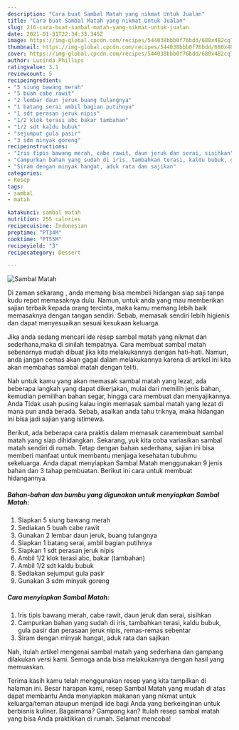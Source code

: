 ```yaml
---
description: "Cara buat Sambal Matah yang nikmat Untuk Jualan"
title: "Cara buat Sambal Matah yang nikmat Untuk Jualan"
slug: 216-cara-buat-sambal-matah-yang-nikmat-untuk-jualan
date: 2021-01-31T22:34:33.345Z
image: https://img-global.cpcdn.com/recipes/544038bbb0f76bdd/680x482cq70/sambal-matah-foto-resep-utama.jpg
thumbnail: https://img-global.cpcdn.com/recipes/544038bbb0f76bdd/680x482cq70/sambal-matah-foto-resep-utama.jpg
cover: https://img-global.cpcdn.com/recipes/544038bbb0f76bdd/680x482cq70/sambal-matah-foto-resep-utama.jpg
author: Lucinda Phillips
ratingvalue: 3.1
reviewcount: 5
recipeingredient:
- "5 siung bawang merah"
- "5 buah cabe rawit"
- "2 lembar daun jeruk buang tulangnya"
- "1 batang serai ambil bagian putihnya"
- "1 sdt perasan jeruk nipis"
- "1/2 klok terasi abc bakar tambahan"
- "1/2 sdt kaldu bubuk"
- "sejumput gula pasir"
- "3 sdm minyak goreng"
recipeinstructions:
- "Iris tipis bawang merah, cabe rawit, daun jeruk dan serai, sisihkan"
- "Campurkan bahan yang sudah di iris, tambahkan terasi, kaldu bubuk, gula pasir dan perasaan jeruk nipis, remas-remas sebentar"
- "Siram dengan minyak hangat, aduk rata dan sajikan"
categories:
- Resep
tags:
- sambal
- matah

katakunci: sambal matah 
nutrition: 255 calories
recipecuisine: Indonesian
preptime: "PT34M"
cooktime: "PT55M"
recipeyield: "3"
recipecategory: Dessert

---
```



![Sambal Matah](https://img-global.cpcdn.com/recipes/544038bbb0f76bdd/680x482cq70/sambal-matah-foto-resep-utama.jpg)

Di zaman  sekarang , anda memang bisa membeli hidangan siap saji tanpa kudu repot memasaknya dulu. Namun, untuk anda yang mau memberikan sajian terbaik kepada orang tercinta, maka kamu memang lebih baik memasaknya dengan tangan sendiri. Sebab, memasak sendiri lebih higienis dan dapat menyesuaikan sesuai kesukaan keluarga.

Jika anda sedang mencari ide resep sambal matah yang nikmat dan sederhana,maka di sinilah tempatnya. Cara membuat sambal matah  sebenarnya mudah dibuat jika kita melakukannya dengan hati-hati. Namun, anda jangan cemas akan gagal dalam melakukannya 
karena di artikel ini kita akan membahas sambal matah dengan teliti.  



Nah untuk kamu yang akan memasak sambal matah yang lezat, ada beberapa langkah yang dapat dikerjakan, mulai dari memilih jenis bahan, kemudian pemilihan bahan segar, hingga cara membuat dan menyajikannya. Anda Tidak usah pusing kalau ingin memasak sambal matah yang lezat di mana pun anda berada. Sebab, asalkan anda  tahu triknya, maka hidangan ini bisa jadi sajian yang istimewa.

Berikut, ada beberapa cara praktis  dalam memasak caramembuat sambal matah yang siap dihidangkan. Sekarang, yuk kita coba variasikan sambal matah sendiri di rumah. Tetap dengan bahan sederhana, sajian ini bisa memberi manfaat untuk membantu menjaga kesehatan tubuhmu sekeluarga. Anda dapat menyiapkan Sambal Matah menggunakan 9 jenis bahan dan 3 tahap pembuatan. Berikut ini cara untuk membuat hidangannya.

<!--inarticleads1-->

##### Bahan-bahan dan bumbu yang digunakan untuk menyiapkan Sambal Matah:

1. Siapkan 5 siung bawang merah
1. Sediakan 5 buah cabe rawit
1. Gunakan 2 lembar daun jeruk, buang tulangnya
1. Siapkan 1 batang serai, ambil bagian putihnya
1. Siapkan 1 sdt perasan jeruk nipis
1. Ambil 1/2 klok terasi abc, bakar (tambahan)
1. Ambil 1/2 sdt kaldu bubuk
1. Sediakan sejumput gula pasir
1. Gunakan 3 sdm minyak goreng




<!--inarticleads2-->

##### Cara menyiapkan Sambal Matah:

1. Iris tipis bawang merah, cabe rawit, daun jeruk dan serai, sisihkan
1. Campurkan bahan yang sudah di iris, tambahkan terasi, kaldu bubuk, gula pasir dan perasaan jeruk nipis, remas-remas sebentar
1. Siram dengan minyak hangat, aduk rata dan sajikan




Nah, itulah artikel mengenai  sambal matah  yang sederhana dan gampang dilakukan versi kami. Semoga anda bisa melakukannya dengan hasil yang memuaskan. 

Terima kasih kamu telah menggunakan resep yang kita tampilkan di halaman ini. Besar harapan kami, resep  Sambal Matah yang mudah di atas dapat membantu Anda menyiapkan makanan yang nikmat untuk keluarga/teman ataupun menjadi ide bagi Anda yang berkeinginan untuk berbisnis kuliner. Bagaimana? Gampang kan? Itulah resep sambal matah yang bisa Anda praktikkan di rumah. Selamat mencoba!


